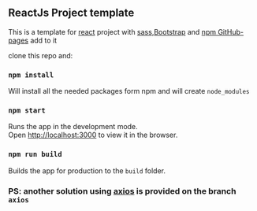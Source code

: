 ## ReactJs Project template 

This is a template for [react](https://reactjs.org/) project with  [sass](https://sass-lang.com/),[Bootstrap](https://getbootstrap.com/) and [npm GitHub-pages](https://www.npmjs.com/package/gh-pages) add to it

clone this repo and:

### `npm install`

Will install all the needed packages form npm and will create ```node_modules```


### `npm start`

Runs the app in the development mode.<br />
Open [http://localhost:3000](http://localhost:3000) to view it in the browser.



### `npm run build`

Builds the app for production to the `build` folder.<br />



### PS: another solution using [axios](https://github.com/axios/axios) is provided on the branch `axios`
